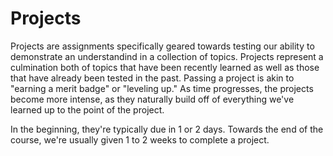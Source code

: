 Projects  
====================

Projects are assignments specifically geared towards testing our ability to demonstrate an understandind in a collection of topics. Projects represent a culmination both of topics that have been recently learned as well as those that have already been tested in the past. Passing a project is akin to "earning a merit badge" or "leveling up." As time progresses, the projects become more intense, as they naturally build off of everything we've learned up to the point of the project.

In the beginning, they're typically due in 1 or 2 days. Towards the end of the course, we're usually given 1 to 2 weeks to complete a project.